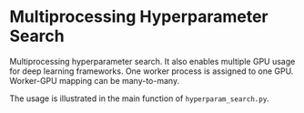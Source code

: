 # Multiprocessing Hyperparameter Search
Multiprocessing hyperparameter search. It also enables multiple GPU usage for deep learning frameworks. 
One worker process is assigned to one GPU. Worker-GPU mapping can be many-to-many.

The usage is illustrated in the main function of `hyperparam_search.py`.
